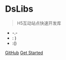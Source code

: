 
# DsLibs

> H5互动站点快速开发库

- -.-
- : )
- :()


[GitHub](https://github.com/lqloveball/DsLibs/)
[Get Started](AboutDs)
